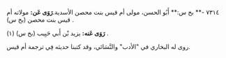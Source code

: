 ٧٣١٤ -** بخ س:** أَبُو الحسن، مولى أم قيس بنت محصن الأسدية.**رَوَى عَن:** مولاته أم قيس بنت محصن (بخ س) .

**رَوَى عَنه:** يزيد بْن أَبي حَبِيب (بخ س) (١) .

روى له البخاري في "الأدب" والنَّسَائي، وقد كتبنا حديثه فِي ترجمة أم قيس.